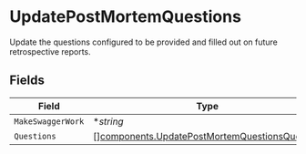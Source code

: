 # UpdatePostMortemQuestions

Update the questions configured to be provided and filled out on future retrospective reports.


## Fields

| Field                                                                                                          | Type                                                                                                           | Required                                                                                                       | Description                                                                                                    |
| -------------------------------------------------------------------------------------------------------------- | -------------------------------------------------------------------------------------------------------------- | -------------------------------------------------------------------------------------------------------------- | -------------------------------------------------------------------------------------------------------------- |
| `MakeSwaggerWork`                                                                                              | **string*                                                                                                      | :heavy_minus_sign:                                                                                             | N/A                                                                                                            |
| `Questions`                                                                                                    | [][components.UpdatePostMortemQuestionsQuestion](../../models/components/updatepostmortemquestionsquestion.md) | :heavy_minus_sign:                                                                                             | N/A                                                                                                            |